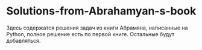 # Solutions-from-Abrahamyan-s-book
Здесь содержатся решения задач из книги Абрамяна, написанные на Python, полное решение есть по первой книге. 
Остальные будут добавляться.
